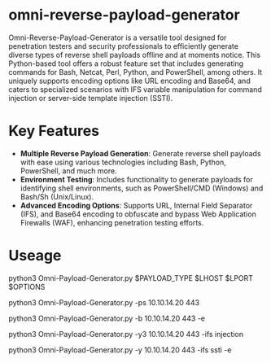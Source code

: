 # omni-reverse-payload-generator
Omni-Reverse-Payload-Generator is a versatile tool designed for penetration testers and security professionals to efficiently generate diverse types of reverse shell payloads offline and at moments notice. This Python-based tool offers a robust feature set that includes generating commands for Bash, Netcat, Perl, Python, and PowerShell, among others. It uniquely supports encoding options like URL encoding and Base64, and caters to specialized scenarios with IFS variable manipulation for command injection or server-side template injection (SSTI).

# Key Features
- **Multiple Reverse Payload Generation**: Generate reverse shell payloads with ease using various technologies including Bash, Python, PowerShell, and much more.
- **Environment Testing**: Includes functionality to generate payloads for identifying shell environments, such as PowerShell/CMD (Windows) and Bash/Sh (Unix/Linux).
- **Advanced Encoding Options**: Supports URL, Internal Field Separator (IFS), and Base64 encoding to obfuscate and bypass Web Application Firewalls (WAF), enhancing penetration testing efforts.

# Useage
python3 Omni-Payload-Generator.py $PAYLOAD_TYPE $LHOST $LPORT $OPTIONS

python3 Omni-Payload-Generator.py -ps 10.10.14.20 443

python3 Omni-Payload-Generator.py -b 10.10.14.20 443 -e

python3 Omni-Payload-Generator.py -y3 10.10.14.20 443 -ifs injection

python3 Omni-Payload-Generator.py -y 10.10.14.20 443 -ifs ssti -e





